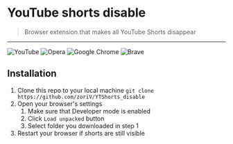 # YouTube shorts disable

> Browser extension that makes all YouTube Shorts disappear

---

![YouTube](https://img.shields.io/badge/YouTube-%23FF0000.svg?style=for-the-badge&logo=YouTube&logoColor=white)
![Opera](https://img.shields.io/badge/Opera-FF1B2D?style=for-the-badge&logo=Opera&logoColor=white) ![Google Chrome](https://img.shields.io/badge/Google%20Chrome-4285F4?style=for-the-badge&logo=GoogleChrome&logoColor=white) ![Brave](https://img.shields.io/badge/Brave-FB542B?style=for-the-badge&logo=Brave&logoColor=white)

## Installation

1. Clone this repo to your local machine
   `git clone https://github.com/zoriV/YTShorts_disable`
2. Open your browser's settings
   1. Make sure that Developer mode is enabled
   2. Click `Load unpacked` button
   3. Select folder you downloaded in step 1
3. Restart your browser if shorts are still visible
